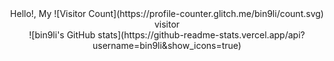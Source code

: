 <div align="center"> Hello!, My ![Visitor Count](https://profile-counter.glitch.me/bin9li/count.svg) visitor </div>

<div align="center"> ![bin9li's GitHub stats](https://github-readme-stats.vercel.app/api?username=bin9li&show_icons=true) </div>
